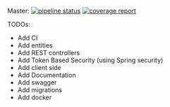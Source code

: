 Master: 
[![pipeline status](https://gitlab.com/palerique/phorum/badges/master/pipeline.svg)](https://gitlab.com/palerique/phorum/commits/master)
[![coverage report](https://gitlab.com/palerique/phorum/badges/master/coverage.svg)](https://gitlab.com/palerique/phorum/commits/master)

TODOs:
- Add CI
- Add entities
- Add REST controllers
- Add Token Based Security (using Spring security)
- Add client side
- Add Documentation
- Add swagger
- Add migrations
- Add docker
